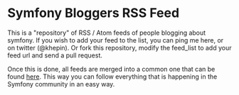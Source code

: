 # Symfony Bloggers RSS Feed

This is a "repository" of RSS / Atom feeds of people blogging about symfony. If you wish to add your feed to the list, you can ping me here, or on twitter (@khepin). Or fork this repository, modify the feed_list to add your feed url and send a pull request.

Once this is done, all feeds are merged into a common one that can be found [here](http://feeds.feedburner.com/sfbloggers). This way you can follow everything that is happening in the Symfony community in an easy way.
